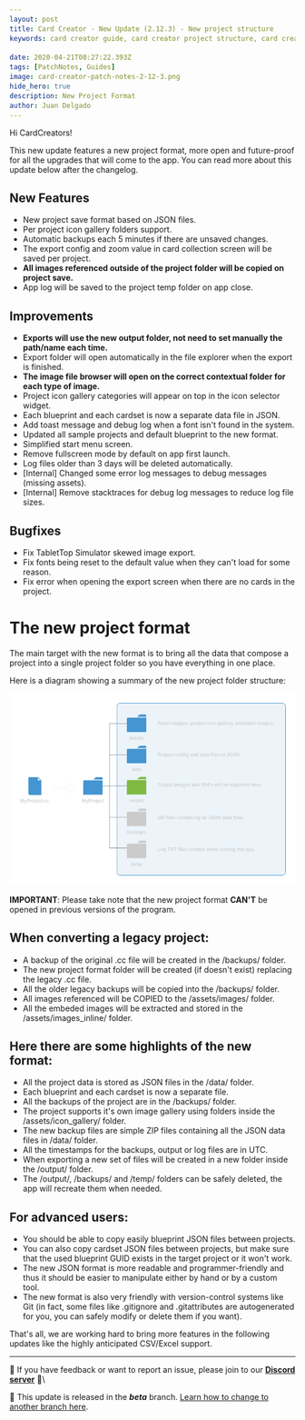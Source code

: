```yaml
---
layout: post
title: Card Creator - New Update (2.12.3) - New project structure
keywords: card creator guide, card creator project structure, card creator tutorial, card creator patch notes, card creator update

date: 2020-04-21T08:27:22.393Z
tags: [PatchNotes, Guides]
image: card-creator-patch-notes-2-12-3.png
hide_hero: true
description: New Project Format
author: Juan Delgado
---
```

Hi CardCreators!

This new update features a new project format, more open and future-proof for all the upgrades that will come to the app. You can read more about this update below after the changelog.

## New Features
- New project save format based on JSON files.
- Per project icon gallery folders support.
- Automatic backups each 5 minutes if there are unsaved changes.
- The export config and zoom value in card collection screen will be saved per project.
- **All images referenced outside of the project folder will be copied on project save.**
- App log will be saved to the project temp folder on app close.


## Improvements
- **Exports will use the new output folder, not need to set manually the path/name each time.**
- Export folder will open automatically in the file explorer when the export is finished.
- **The image file browser will open on the correct contextual folder for each type of image.**
- Project icon gallery categories will appear on top in the icon selector widget.
- Each blueprint and each cardset is now a separate data file in JSON.
- Add toast message and debug log when a font isn't found in the system.
- Updated all sample projects and default blueprint to the new format.
- Simplified start menu screen.
- Remove fullscreen mode by default on app first launch.
- Log files older than 3 days will be deleted automatically.
- [Internal] Changed some error log messages to debug messages (missing assets).
- [Internal] Remove stacktraces for debug log messages to reduce log file sizes.


## Bugfixes
- Fix TabletTop Simulator skewed image export.
- Fix fonts being reset to the default value when they can't load for some reason.
- Fix error when opening the export screen when there are no cards in the project.



# The new project format

The main target with the new format is to bring all the data that compose a project into a single project folder so you have everything in one place.

Here is a diagram showing a summary of the new project folder structure:

![](/img/upload/project_format.png)

**IMPORTANT**: Please take note that the new project format **CAN'T** be opened in previous versions of the program.

## When converting a legacy project:
- A backup of the original .cc file will be created in the /backups/ folder.
- The new project format folder will be created (if doesn't exist) replacing the legacy .cc file.
- All the older legacy backups will be copied into the /backups/ folder.
- All images referenced will be COPIED to the /assets/images/ folder.
- All the embeded images will be extracted and stored in the /assets/images_inline/ folder.


## Here there are some highlights of the new format:
- All the project data is stored as JSON files in the /data/ folder.
- Each blueprint and each cardset is now a separate file.
- All the backups of the project are in the /backups/ folder.
- The project supports it's own image gallery using folders inside the /assets/icon_gallery/ folder.
- The new backup files are simple ZIP files containing all the JSON data files in /data/ folder.
- All the timestamps for the backups, output or log files are in UTC.
- When exporting a new set of files will be created in a new folder inside the /output/ folder.
- The /output/, /backups/ and /temp/ folders can be safely deleted, the app will recreate them when needed.


## For advanced users:
- You should be able to copy easily blueprint JSON files between projects.
- You can also copy cardset JSON files between projects, but make sure that the used blueprint GUID exists in the target project or it won't work.
- The new JSON format is more readable and programmer-friendly and thus it should be easier to manipulate either by hand or by a custom tool.
- The new format is also very friendly with version-control systems like Git (in fact, some files like .gitignore and .gitattributes are autogenerated for you, you can safely modify or delete them if you want).


That's all, we are working hard to bring more features in the following updates like the highly anticipated CSV/Excel support.

---

📌 If you have feedback or want to report an issue, please join to our **[Discord server](http://discord.gg/pixelatto)** 💬\

📌 This update is released in the ***beta*** branch. [Learn how to change to another branch here](/blog/beta-and-legacy-versions).